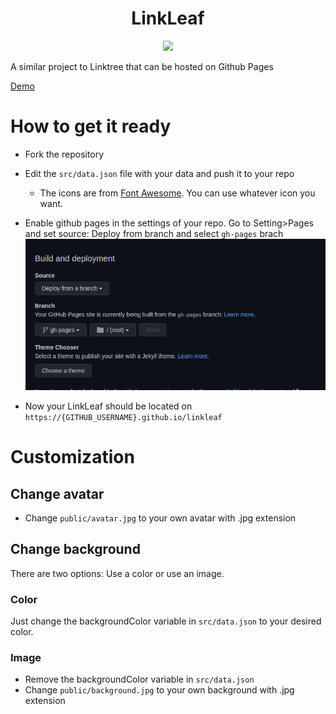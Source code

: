 <h1 align="center">LinkLeaf</h1>

<p align="center">
    <img  width=30% src="./assets/logo.png"  >
</p

<p align='center'>
A similar project to Linktree that can be hosted on Github Pages
</p>

[Demo](https://tekofx.github.io/linkleaf)

# How to get it ready

- Fork the repository
- Edit the `src/data.json` file with your data and push it to your repo
  - The icons are from [Font Awesome](https://fontawesome.com/icons?d=gallery). You can use whatever icon you want.
- Enable github pages in the settings of your repo. Go to Setting>Pages and set source: Deploy from branch and select `gh-pages` brach
    <img  src="./assets/pages.png"  >
  
- Now your LinkLeaf should be located on `https://{GITHUB_USERNAME}.github.io/linkleaf`

# Customization

## Change avatar

- Change `public/avatar.jpg` to your own avatar with .jpg extension

## Change background

There are two options: Use a color or use an image.

### Color

Just change the backgroundColor variable in `src/data.json` to your desired color.

### Image

- Remove the backgroundColor variable in `src/data.json`
- Change `public/background.jpg` to your own background with .jpg extension
